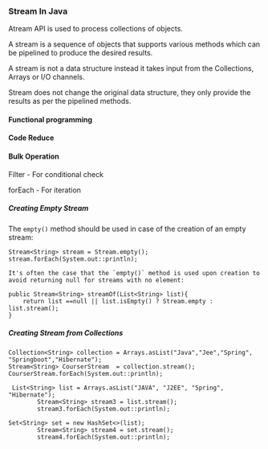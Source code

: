 ### Stream In Java

Atream API is used to process collections of objects.

A stream is a sequence of objects that supports various methods which can be pipelined to produce the desired results.

A stream is not a data structure instead it takes input from the Collections, Arrays or I/O channels.

Stream does not change the original data structure, they only provide the results as per the pipelined methods.

#### Functional programming
#### Code Reduce
#### Bulk Operation

Filter - For conditional check

forEach - For iteration

##### Creating Empty Stream
The `empty()` method should be used in case of the creation of an empty stream:

```
Stream<String> stream = Stream.empty();
stream.forEach(System.out::println);

It's often the case that the `empty()` method is used upon creation to avoid returning null for streams with no element:

public Stream<String> streamOf(List<String> list){
    return list ==null || list.isEmpty() ? Stream.empty : list.stream();
}

```

##### Creating Stream from Collections
```
Collection<String> collection = Arrays.asList("Java","Jee","Spring", "Springboot","Hibernate");
Stream<String> CourserStream  = collection.stream();
CourserStream.forEach(System.out::println);
```
```
 List<String> list = Arrays.asList("JAVA", "J2EE", "Spring", "Hibernate");
        Stream<String> stream3 = list.stream();
        stream3.forEach(System.out::println);
```
```agsl
Set<String> set = new HashSet<>(list);
        Stream<String> stream4 = set.stream();
        stream4.forEach(System.out::println);
```
